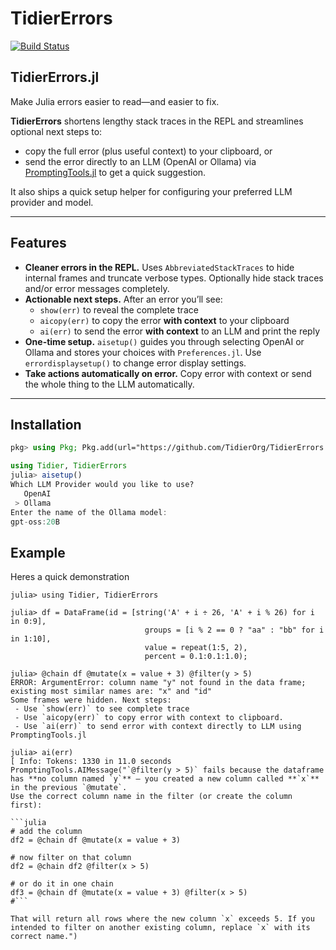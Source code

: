 # TidierErrors

[![Build Status](https://github.com/TidierOrg/TidierErrors.jl/actions/workflows/CI.yml/badge.svg?branch=main)](https://github.com/TidierOrg/TidierErrors.jl/actions/workflows/CI.yml?query=branch%3Amain)

## TidierErrors.jl

Make Julia errors easier to read—and easier to fix.

**TidierErrors** shortens lengthy stack traces in the REPL and streamlines optional next steps to:
- copy the full error (plus useful context) to your clipboard, or
- send the error directly to an LLM (OpenAI or Ollama) via [PromptingTools.jl](https://github.com/JuliaMLUtils/PromptingTools.jl) to get a quick suggestion.

It also ships a quick setup helper for configuring your preferred LLM provider and model.

---

## Features

- **Cleaner errors in the REPL.** Uses `AbbreviatedStackTraces` to hide internal frames and truncate verbose types. Optionally hide stack traces and/or error messages completely.
- **Actionable next steps.** After an error you’ll see:
  - `show(err)` to reveal the complete trace
  - `aicopy(err)` to copy the error **with context** to your clipboard
  - `ai(err)` to send the error **with context** to an LLM and print the reply
- **One-time setup.** `aisetup()` guides you through selecting OpenAI or Ollama and stores your choices with `Preferences.jl`. Use `errordisplaysetup()` to change error display settings.
- **Take actions automatically on error.** Copy error with context or send the whole thing to the LLM automatically.

---

## Installation

```julia
pkg> using Pkg; Pkg.add(url="https://github.com/TidierOrg/TidierErrors.jl")

using Tidier, TidierErrors
julia> aisetup()
Which LLM Provider would you like to use?
   OpenAI
 > Ollama
Enter the name of the Ollama model:
gpt-oss:20B
 ```

## Example
Heres a quick demonstration
 ```
julia> using Tidier, TidierErrors

julia> df = DataFrame(id = [string('A' + i ÷ 26, 'A' + i % 26) for i in 0:9],
                               groups = [i % 2 == 0 ? "aa" : "bb" for i in 1:10],
                               value = repeat(1:5, 2),
                               percent = 0.1:0.1:1.0);

julia> @chain df @mutate(x = value + 3) @filter(y > 5)
ERROR: ArgumentError: column name "y" not found in the data frame; existing most similar names are: "x" and "id"
Some frames were hidden. Next steps:
  - Use `show(err)` to see complete trace
  - Use `aicopy(err)` to copy error with context to clipboard.
  - Use `ai(err)` to send error with context directly to LLM using PromptingTools.jl

julia> ai(err)
[ Info: Tokens: 1330 in 11.0 seconds
PromptingTools.AIMessage("`@filter(y > 5)` fails because the dataframe has **no column named `y`** – you created a new column called **`x`** in the previous `@mutate`.
Use the correct column name in the filter (or create the column first):

```julia
# add the column
df2 = @chain df @mutate(x = value + 3)

# now filter on that column
df2 = @chain df2 @filter(x > 5)

# or do it in one chain
df3 = @chain df @mutate(x = value + 3) @filter(x > 5)
#```

That will return all rows where the new column `x` exceeds 5. If you intended to filter on another existing column, replace `x` with its correct name.")
```
